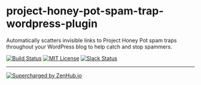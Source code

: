 # project-honey-pot-spam-trap-wordpress-plugin
Automatically scatters invisible links to Project Honey Pot spam traps throughout your WordPress blog to help catch and stop spammers.

[![Build Status](https://travis-ci.org/aensley/project-honey-pot-spam-trap-wordpress-plugin.svg)](https://travis-ci.org/aensley/project-honey-pot-spam-trap-wordpress-plugin) [![MIT License](https://img.shields.io/badge/license-MIT-blue.svg)](https://github.com/aensley/project-honey-pot-spam-trap-wordpress-plugin/blob/master/LICENSE) [![Slack Status](https://andrewensley-slack.herokuapp.com/badge.svg)](https://andrewensley-slack.herokuapp.com)

----

[![Supercharged by ZenHub.io](https://raw.githubusercontent.com/ZenHubIO/support/master/zenhub-badge.png)](https://zenhub.io)
